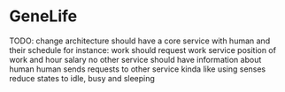 # GeneLife

TODO: change architecture 
should have a core service with human and their schedule 
for instance: work 
should request work service position of work and hour salary 
no other service should have information about human
human sends requests to other service kinda like using senses
reduce states to idle, busy and sleeping 
